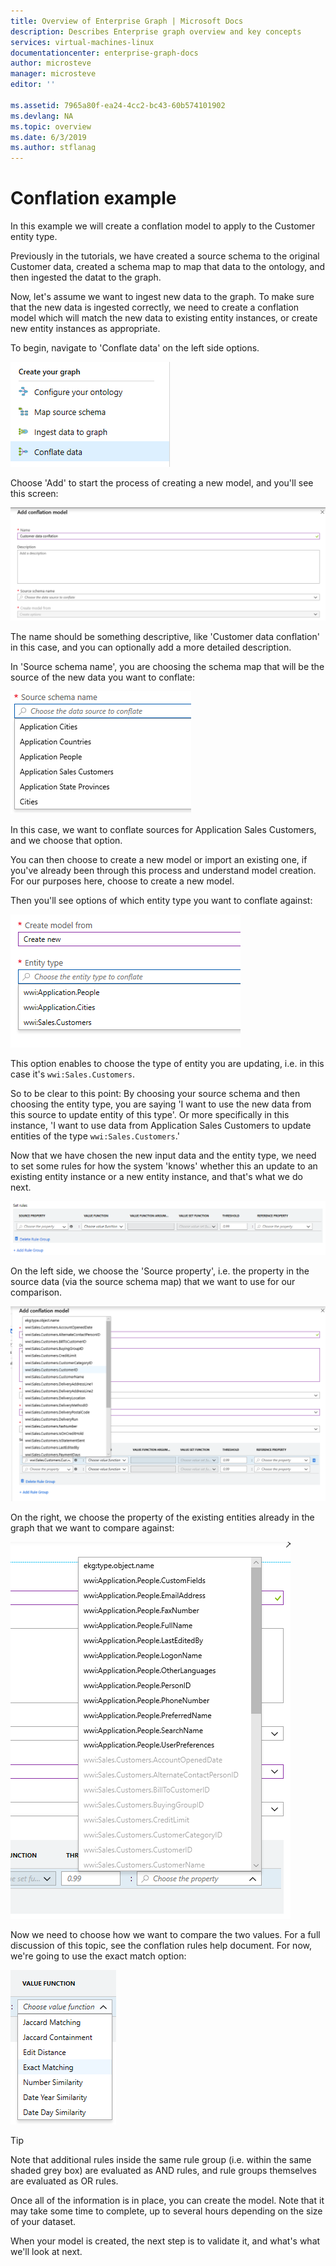 ```yaml
---
title: Overview of Enterprise Graph | Microsoft Docs
description: Describes Enterprise graph overview and key concepts
services: virtual-machines-linux
documentationcenter: enterprise-graph-docs
author: microsteve
manager: microsteve
editor: ''

ms.assetid: 7965a80f-ea24-4cc2-bc43-60b574101902
ms.devlang: NA
ms.topic: overview
ms.date: 6/3/2019
ms.author: stflanag
---
```


# Conflation example

In this example we will create a conflation model to apply to the Customer entity type. 

Previously in the tutorials, we have created a source schema to the original Customer data, created a schema map to map that data to the ontology, and then ingested the datat to the graph.

Now, let's assume we want to ingest new data to the graph. To make sure that the new data is ingested correctly, we need to create a conflation model which will match the new data to existing entity instances, or create new entity instances as appropriate.

To begin, navigate to 'Conflate data' on the left side options.

![Conflate data](media/conflation-example/conflate-data-option.png)

Choose 'Add' to start the process of creating a new model, and you'll see this screen:

![Add conflation model](media/conflation-example/add-conflation-model.png)

The name should be something descriptive, like 'Customer data conflation' in this case, and you can optionally add a more detailed description.

In 'Source schema name', you are choosing the schema map that will be the source of the new data you want to conflate:

![Choose source schema](media/conflation-example/choose-source-schema.png)

In this case, we want to conflate sources for Application Sales Customers, and we choose that option. 

You can then choose to create a new model or import an existing one, if you've already been through this process and understand model creation. For our purposes here, choose to create a new model.

Then you'll see options of which entity type you want to conflate against:

![Choose entity type](media/conflation-example/choose-entity-type.png)

This option enables to choose the type of entity you are updating, i.e. in this case it's ```wwi:Sales.Customers```. 

So to be clear to this point: By choosing your source schema and then choosing the entity type, you are saying 'I want to use the new data from this source to update entity of this type'. Or more specifically in this instance, 'I want to use data from Application Sales Customers to update entities of the type ```wwi:Sales.Customers```.'

Now that we have chosen the new input data and the entity type, we need to set some rules for how the system 'knows' whether this an update to an existing entity instance or a new entity instance, and that's what we do next.

![Conflation rules blank](media/conflation-example/conflation-rules-blank.png)

On the left side, we choose the 'Source property', i.e. the property in the source data (via the source schema map) that we want to use for our comparison.

![Source property](media/conflation-example/source-property.png)

On the right, we choose the property of the existing entities already in the graph that we want to compare against:

![Graph property](media/conflation-example/graph-property.png)

Now we need to choose how we want to compare the two values. For a full discussion of this topic, see the conflation rules help document. For now, we're going to use the exact match option:

![Matching rule](media/conflation-example/exact-match.png)

> [!TIP]
> Note that additional rules inside the same rule group (i.e. within the same shaded grey box) are evaluated as AND rules, and rule groups themselves are evaluated as OR rules. 

Once all of the information is in place, you can create the model. Note that it may take some time to complete, up to several hours depending on the size of your dataset.

When your model is created, the next step is to validate it, and what's what we'll look at next.

